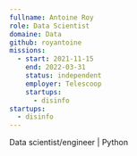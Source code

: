 ```yaml
---
fullname: Antoine Roy
role: Data Scientist
domaine: Data
github: royantoine
missions:
  - start: 2021-11-15
    end: 2022-03-31
    status: independent
    employer: Telescoop
    startups:
      - disinfo
startups:
  - disinfo
---
```

Data scientist/engineer | Python